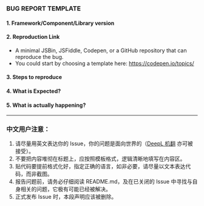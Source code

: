 ### BUG REPORT TEMPLATE

#### 1. Framework/Component/Library version

#### 2. Reproduction Link
- A minimal JSBin, JSFiddle, Codepen, or a GitHub repository that can reproduce the bug.
- You could start by choosing a template here: https://codepen.io/topics/

#### 3. Steps to reproduce

#### 4. What is Expected?

#### 5. What is actually happening?

---

### 中文用户注意：

1. 请尽量用英文表达你的 Issue，你的问题是面向世界的（[DeepL 机翻](https://www.deepl.com/translator) 亦可被接受）。
2. 不要把内容堆彻在标题上，应按照模板格式，逻辑清晰地填写在内容区。
3. 贴代码要提前格式化好，指定正确的语言，如非必要，请尽量以文本表达代码，而非截图。
4. 报告问题前，请务必仔细阅读 README.md，及在已关闭的 Issue 中寻找与自身相关的问题，它极有可能已经被解决。
5. 正式发布 Issue 时，本段声明应该被删除。
